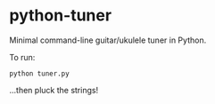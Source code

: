 # python-tuner
Minimal command-line guitar/ukulele tuner in Python.

To run:

    python tuner.py

...then pluck the strings!

